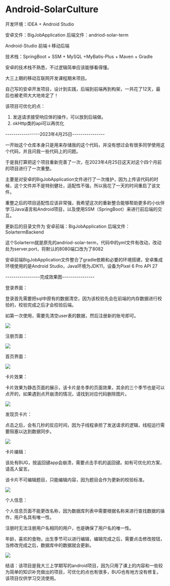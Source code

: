 # Android-SolarCulture  
开发环境：IDEA + Android Studio  

安卓文件：BigJobApplication
后端文件：andriod-solar-term
 
Android-Studio 前端＋移动后端

技术栈：SpringBoot + SSM + MySQL +MyBatis-Plus + Maven + Gradle 

安卓的技术栈不熟悉，不过逻辑简单应该能够看得懂。 

大三上期的移动互联网开发课程期末项目。

自己写的安卓开发项目，设计到实践，后端到前端再到构架，一共花了12天，最后也被老师大大地肯定了！

该项目可优化的点：

1. 发送请求接受响应体的操作，可以放到后端做。
2. okHttp类的api可以再优化

-----------------2023年4月25日----------------

一开始这个仓库本身只是用来存储我的这个代码，并没有想过会有很多同学使用这个代码，并且问我一些代码上的问题。

于是我打算把这个项目重新完善了一次，在2023年4月25日这天对这个四个月前的项目进行了一次重整。

主要是对安卓的BigJobApplication文件进行了一次维护，因为上传该代码的时候，这个文件并不是特别健壮，适配性不强，所以我花了一天的时间重启了该文件。

重整之后的项目适配性应该非常强，我希望这次的重新整合能够帮助更多的小伙伴学习Java语言和Android项目，以及使用SSM（SpringBoot）来进行前后端的交互。

更新后的目录文件为
安卓前端：BigJobApplication
后端文件：SolartermBackend

这个Solarterm就是原先的andriod-solar-term，代码中的yml文件有改动，改动处为server.port，将默认的8080端口改为了8082

安卓前端BigJobApplication文件整合了gradle依赖和必要的环境搭建，安卓集成环境使用的是Android Studio，Java环境为JDK11，设备为Pixel 6 Pro API 27

-----------------完成效果图----------------

登录界面：

登录首先需要把sql中原有的数据清空，因为该校验先会在前端的内存数据进行校验的，校验完成之后才会校验后端。

如第一次使用，需要先清空user表的数据，然后注册新的账号即可。

![](.\image\login.jpg)

注册页面：

![](.\image\register.jpg)

首页界面：

![](.\image\main.jpg)

卡片效果：

卡片效果为静态页面的展示，该卡片是冬季的页面效果，其余的三个季节也是可以点开的，如果遇到点开崩溃的情况，请找到对应代码删除图片。

![](.\image\mainCard.jpg)

发现页卡片： 

点击之后，会有几秒的反应时间，因为子线程承担了发送请求的逻辑，线程运行需要阻塞以达到数据同步。

![](.\image\find.jpg)

卡片编辑：

该处有BUG，按返回键app会崩溃，需要点击手机的返回键。如有可优化的方案，请高人留言。

该卡片不可编辑题目，只能编辑内容，因为题目会作为更新的校验标准。

![](.\image\card.jpg)

个人信息：

个人信息页面不能更改名称，因为数据库列表中需要根据名称来进行查找数据的操作，用户名具有唯一性。

注册时无法注册用户名相同的用户，也是确保了用户名的唯一性。

年龄，喜欢的食物，出生季节可以进行编辑，编辑完成之后，需要点击修改按钮，当修改完成之后，数据库中的数据就会更新。

![](.\image\info.jpg)

结语：该项目是我大三上学期写的android项目，因为只用了课上的内容和一些较为简单的知识补充做出的项目，可优化的点也有很多，BUG也有地方没有修复。该项目仅供学习交流使用。
